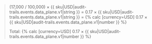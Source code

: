 > (17,000 / 100,000) × {{ sku|USD|audit-trails.events.data_plane.v1|string }} = 0.17 × {{ sku|USD|audit-trails.events.data_plane.v1|string }} = {% calc [currency=USD] 0.17 × {{ sku|USD|audit-trails.events.data_plane.v1|number }} %}
>
> Total: {% calc [currency=USD] 0.17 × {{ sku|USD|audit-trails.events.data_plane.v1|number }} %}